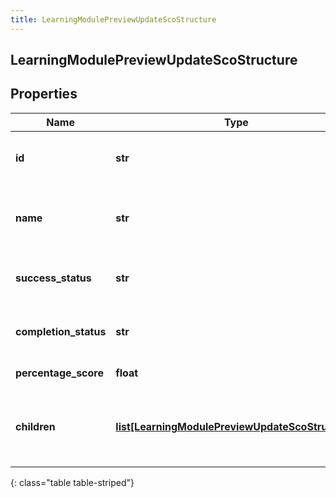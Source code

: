 ```yaml
---
title: LearningModulePreviewUpdateScoStructure
---
```

## LearningModulePreviewUpdateScoStructure

## Properties

|Name | Type | Description | Notes|
|------------ | ------------- | ------------- | -------------|
| **id** | **str** | The id of this SCO in the course manifest | [optional] |
| **name** | **str** | The name of this SCO in the course manifest | [optional] |
| **success_status** | **str** | The success status of this SCO | [optional] |
| **completion_status** | **str** | The completion status of this SCO | [optional] |
| **percentage_score** | **float** | Percentage Score | [optional] |
| **children** | [**list[LearningModulePreviewUpdateScoStructure]**](LearningModulePreviewUpdateScoStructure.html) | Child items belonging to this SCO in the course manifest | [optional] |
{: class="table table-striped"}


